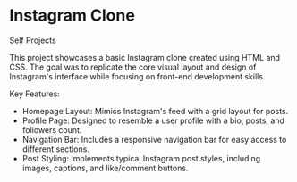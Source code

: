 # Instagram Clone
Self Projects

This project showcases a basic Instagram clone created using HTML and CSS. The goal was to replicate the core visual layout and design of Instagram's interface while focusing on front-end development skills.

Key Features:

- Homepage Layout: Mimics Instagram's feed with a grid layout for posts.
- Profile Page: Designed to resemble a user profile with a bio, posts, and followers count.
- Navigation Bar: Includes a responsive navigation bar for easy access to different sections.
- Post Styling: Implements typical Instagram post styles, including images, captions, and like/comment buttons.
